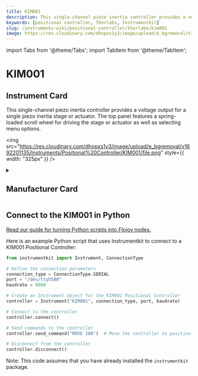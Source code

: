 ```yaml
---
title: KIM001
description: This single-channel piezo inertia controller provides a voltage output for a single piezo inertia stage or actuator. The top panel features a spring-loaded scroll wheel for driving the stage or actuator as well as selecting menu options.
keywords: [positional controller, Thorlabs, Instrumentkit]
slug: /instruments-wiki/positional-controller/thorlabs/kim001
image: https://res.cloudinary.com/dhopxs1y3/image/upload/e_bgremoval/v1692201135/Instruments/Positional%20Controller/KIM001/file.png
---
```


import Tabs from '@theme/Tabs';
import TabItem from '@theme/TabItem';

# KIM001

## Instrument Card

<div className="flex">

<div>

This single-channel piezo inertia controller provides a voltage output for a single piezo inertia stage or actuator. The top panel features a spring-loaded scroll wheel for driving the stage or actuator as well as selecting menu options.

</div>

<img src="https://res.cloudinary.com/dhopxs1y3/image/upload/e_bgremoval/v1692201135/Instruments/Positional%20Controller/KIM001/file.png" style={{ width: "325px" }} />

</div>

<details>
<summary><h2>Manufacturer Card</h2></summary>

<img src="https://res.cloudinary.com/dhopxs1y3/image/upload/e_bgremoval/v1692126009/Instruments/Vendor%20Logos/Thorlabs.png" style={{ width: "100%", objectFit: "cover" }} />

Thorlabs, Inc. is an American privately held optical equipment company headquartered in Newton, New Jersey. The company was founded in 1989 by Alex Cable, who serves as its current president and CEO. As of 2018, Thorlabs has annual sales of approximately $500 million. <a href="https://www.thorlabs.com/">Website</a>.

<ul>
  <li>Headquarters: USA</li>
  <li>Yearly Revenue (millions, USD): 550.0</li>
</ul>
</details>

## Connect to the KIM001 in Python

[Read our guide for turning Python scripts into Flojoy nodes.](https://docs.flojoy.ai/custom-nodes/creating-custom-node/)


<Tabs>
<TabItem value="Instrumentkit" label="Instrumentkit">

Here is an example Python script that uses Instrumentkit to connect to a KIM001 Positional Controller:

```python
from instrumentkit import Instrument, ConnectionType

# Define the connection parameters
connection_type = ConnectionType.SERIAL
port = "/dev/ttyUSB0"
baudrate = 9600

# Create an Instrument object for the KIM001 Positional Controller
controller = Instrument("KIM001", connection_type, port, baudrate)

# Connect to the controller
controller.connect()

# Send commands to the controller
controller.send_command("MOVE 100")  # Move the controller to position 100

# Disconnect from the controller
controller.disconnect()
```

Note: This code assumes that you have already installed the `instrumentkit` package.

</TabItem>
</Tabs>